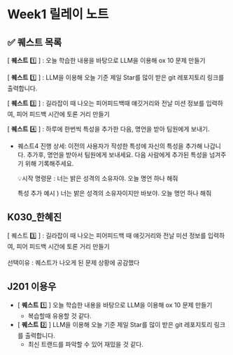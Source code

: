 # **Week1 릴레이 노트**

## ✅ 퀘스트 목록

[ **퀘스트** 1️⃣ ] : 오늘 학습한 내용을 바탕으로 LLM을 이용해 ox 10 문제 만들기

[ **퀘스트** 1️⃣ ] : LLM을 이용해 오늘 기준 제일 Star를 많이 받은 git 레포지토리 링크를 출력합니다.

[ **퀘스트** 3️⃣ ] : 길라잡이 때 나오는 피어피드백때 얘깃거리와 전날 미션 정보를 입력하여, 피어 피드백 시간에 토론 거리 만들기

[ **퀘스트** 4️⃣ ] : 하루에 한번씩 특성을 추가한 다음, 명언을 받아 팀원에게 보내기.

- 퀘스트4 진행 상세: 이전의 사용자가 작성한 특성에 자신의 특성을 추가해 나갑니다. 추가후, 명언을 받아서 팀원에게 보내세요. 다음 사람에게 추가된 특성을 넘겨주기 위해 기록해주세요.
    
    💡시작 명령문 : 너는 밝은 성격의 소유자야. 오늘 명언 하나 해줘 
    
    특성 추가 예시 ) 너는 밝은 성격의 소유자이지만 바보야. 오늘 명언 하나 해줘

## K030_한혜진

[ 퀘스트 3️⃣ ] : 길라잡이 때 나오는 피어피드백 때 얘깃거리와 전날 미션 정보를 입력하여, 피어 피드백 시간에 토론 거리 만들기  
<br>
선택이유 : 퀘스트가 나오게 된 문제 상황에 공감했다  

## J201 이용우
- [ **퀘스트** 1️⃣ ]  오늘 학습한 내용을 바탕으로 LLM을 이용해 ox 10 문제 만들기
    + 복습할때 유용할 것 같다.
- [ **퀘스트** 2️⃣ ] LLM을 이용해 오늘 기준 제일 Star를 많이 받은 git 레포지토리 링크를 출력합니다.
    + 최신 트랜드를 파악할 수 있어 재밌을 것 같다.
